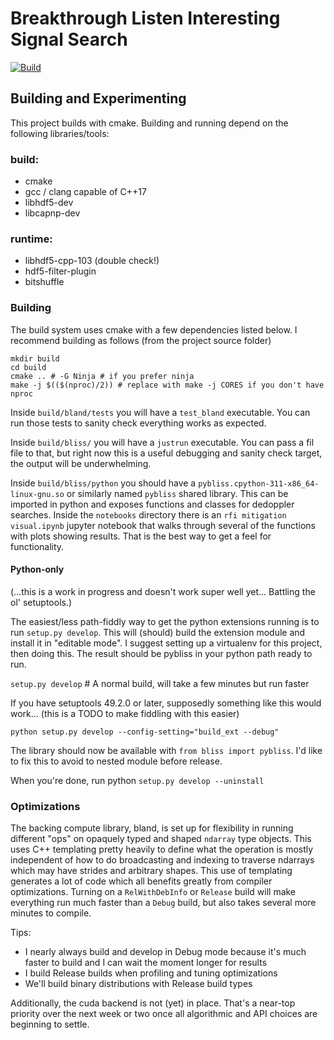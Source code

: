 
# Breakthrough Listen Interesting Signal Search

<p align="center">

[![Build](https://github.com/n-west/bliss/actions/workflows/build-and-test.yml/badge.svg)](https://github.com/n-west/bliss/actions/workflows/build-and-test.yml)

</p>


## Building and Experimenting

This project builds with cmake. Building and running depend on the following libraries/tools:

### build:

* cmake
* gcc / clang capable of C++17
* libhdf5-dev
* libcapnp-dev


### runtime:

* libhdf5-cpp-103 (double check!)
* hdf5-filter-plugin
* bitshuffle


### Building

The build system uses cmake with a few dependencies listed below. I recommend building as follows (from the project source folder)

```
mkdir build
cd build
cmake .. # -G Ninja # if you prefer ninja
make -j $(($(nproc)/2)) # replace with make -j CORES if you don't have nproc
```

Inside `build/bland/tests` you will have a `test_bland` executable. You can run those tests to sanity check everything works as expected.

Inside `build/bliss/` you will have a `justrun` executable. You can pass a fil file to that, but right now this is a useful debugging and sanity check target, the output will be underwhelming.

Inside `build/bliss/python` you should have a `pybliss.cpython-311-x86_64-linux-gnu.so` or similarly named `pybliss` shared library. This can be imported in python and exposes functions and classes for dedoppler searches. Inside the `notebooks` directory there is an `rfi mitigation visual.ipynb` jupyter notebook that walks through several of the functions with plots showing results. That is the best way to get a feel for functionality.

#### Python-only

(...this is a work in progress and doesn't work super well yet... Battling the ol' setuptools.)

The easiest/less path-fiddly way to get the python extensions running is to run `setup.py develop`. This will (should) build the extension module and install it in "editable mode". I suggest setting up a virtualenv for this project, then doing this. The result should be pybliss in your python path ready to run.

`setup.py develop` # A normal build, will take a few minutes but run faster


If you have setuptools 49.2.0 or later, supposedly something like this would work... (this is a TODO to make fiddling with this easier)
```
python setup.py develop --config-setting="build_ext --debug"
```

The library should now be available with `from bliss import pybliss`. I'd like to fix this to avoid to nested module before release.

When you're done, run python `setup.py develop --uninstall`


### Optimizations

The backing compute library, bland, is set up for flexibility in running different "ops" on opaquely typed and shaped `ndarray` type objects. This uses C++ templating pretty heavily to define what the operation is mostly independent of how to do broadcasting and indexing to traverse ndarrays which may have strides and arbitrary shapes. This use of templating generates a lot of code which all benefits greatly from compiler optimizations. Turning on a `RelWithDebInfo` or `Release` build will make everything run much faster than a `Debug` build, but also takes several more minutes to compile.

Tips:
 * I nearly always build and develop in Debug mode because it's much faster to build and I can wait the moment longer for results
 * I build Release builds when profiling and tuning optimizations
 * We'll build binary distributions with Release build types

Additionally, the cuda backend is not (yet) in place. That's a near-top priority over the next week or two once all algorithmic and API choices are beginning to settle.
